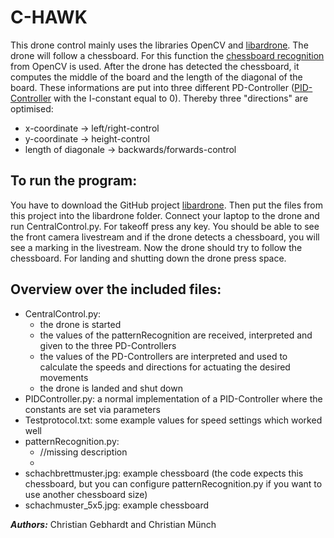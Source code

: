 # C-HAWK

This drone control mainly uses the libraries OpenCV and [libardrone](https://github.com/venthur/python-ardrone).
The drone will follow a chessboard. For this function the [chessboard recognition](http://opencv-python-tutroals.readthedocs.io/en/latest/py_tutorials/py_calib3d/py_calibration/py_calibration.html) from OpenCV is used.
After the drone has detected the chessboard, it computes the middle of the board and the length of the diagonal of the board.
These informations are put into three different PD-Controller ([PID-Controller](https://en.wikipedia.org/wiki/PID_controller) with the I-constant equal to 0).
Thereby three "directions" are optimised:
* x-coordinate -> left/right-control
* y-coordinate -> height-control
* length of diagonale -> backwards/forwards-control

## To run the program:
You have to download the GitHub project [libardrone](https://github.com/venthur/python-ardrone).
Then put the files from this project into the libardrone folder.
Connect your laptop to the drone and run CentralControl.py.
For takeoff press any key. 
You should be able to see the front camera livestream and if the drone detects a chessboard, you will see a marking in the livestream.
Now the drone should try to follow the chessboard.
For landing and shutting down the drone press space.

## Overview over the included files:
* CentralControl.py:
    + the drone is started
    + the values of the patternRecognition are received, interpreted and given to the three PD-Controllers
    + the values of the PD-Controllers are interpreted and used to calculate the speeds and directions for actuating the desired movements
    + the drone is landed and shut down
* PIDController.py: a normal implementation of a PID-Controller where the constants are set via parameters
* Testprotocol.txt: some example values for speed settings which worked well
* patternRecognition.py:
    + //missing description
    +
* schachbrettmuster.jpg: example chessboard (the code expects this chessboard, but you can configure patternRecognition.py if you want to use another chessboard size)
* schachmuster_5x5.jpg: example chessboard

**_Authors:_** Christian Gebhardt and Christian Münch
